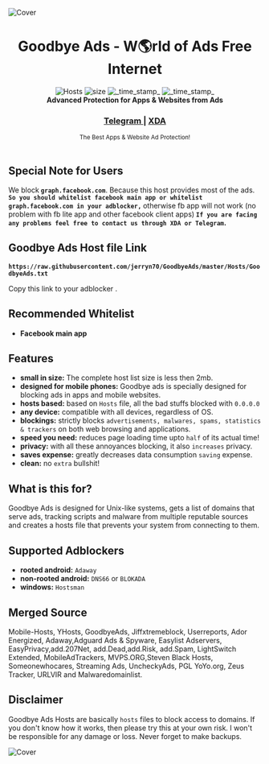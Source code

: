 ![Cover](http://i.imgur.com/k5kuhMB.jpg)

<h1 align="center">Goodbye Ads - W🌎rld of Ads Free Internet</h1> 

<div align="center">
  <!-- Hosts -->
    <img src="https://img.shields.io/badge/Hosts-54k-ff69b4.svg?longCache=true&style=flat-square"
      alt="Hosts" />
  <!-- Size -->
    <img src="https://img.shields.io/badge/Size-1.43mb-blue.svg?longCache=true&style=flat-square"
      alt="size" />
  <!-- Last Updated -->
    <img src="https://img.shields.io/badge/Updated-Oct 14, 2018-orange.svg?longCache=true&style=flat-square"
      alt="_time_stamp_" />
  <!-- Status -->
    <img src="https://img.shields.io/badge/Status-Stable-green.svg?longCache=true&style=flat-square"
      alt="_time_stamp_" />
</div>

<div align="center">
  <strong>Advanced Protection for Apps & Websites from Ads</strong>
</div>


<div align="center">
  <h3>
    <a href="https://t.me/GoodbyeAds">
      Telegram
    </a>
    <span> | </span>
    <a href="https://forum.xda-developers.com/android/software-hacking/goodbye-ads-advanced-protection-ads-ad-t3827269">
      XDA
    </a>
  </h3>
</div>

<div align="center">
  <sub>The Best Apps & Website Ad Protection!</div>
  </br>
 

## Special Note for Users

 We block<strong> `graph.facebook.com`</strong>. Because this host provides most of the ads. <strong>`So you should whitelist facebook main app or whitelist graph.facebook.com in your adblocker,` </strong>otherwise fb app will not work (no problem with fb lite app and other facebook client apps)<strong> `If you are facing any problems feel free to contact us through XDA or Telegram`.</strong>

## Goodbye Ads Host file Link

<strong>`https://raw.githubusercontent.com/jerryn70/GoodbyeAds/master/Hosts/GoodbyeAds.txt`</strong>

Copy this link to your adblocker .

## Recommended Whitelist

- __Facebook main app__
 
## Features


- __small in size:__ The complete host list size is less then 2mb.
- __designed for mobile phones:__ Goodbye ads is specially designed for blocking ads in apps and mobile websites.
- __hosts based:__ based on `Hosts` file, all the bad stuffs blocked with `0.0.0.0`
- __any device:__ compatible with all devices, regardless of OS.
- __blockings:__ strictly blocks `advertisements, malwares, spams, statistics & trackers` on both web browsing and applications.
- __speed you need:__ reduces page loading time upto `half` of its actual time!
- __privacy:__ with all these annoyances blocking, it also `increases` privacy.
- __saves expense:__ greatly decreases data consumption `saving` expense.
- __clean:__ no `extra` bullshit! 

## What is this for?

 Goodbye Ads is designed for Unix-like systems, gets a list of domains that serve ads, tracking scripts and malware from multiple reputable sources and creates a hosts file that prevents your system from connecting to them.

## Supported Adblockers

- __rooted android:__ `Adaway`
- __non-rooted android:__ `DNS66` or `BLOKADA`
- __windows:__ `Hostsman`

## Merged Source

Mobile-Hosts, YHosts, GoodbyeAds, Jiffxtremeblock, Userreports, Ador Energized, Adaway,Adguard Ads & Spyware, Easylist Adservers, EasyPrivacy,add.207Net, add.Dead,add.Risk, add.Spam, LightSwitch Extended, MobileAdTrackers, MVPS.ORG,Steven Black Hosts, Someonewhocares, Streaming Ads, UncheckyAds, PGL YoYo.org, Zeus Tracker, URLVIR and Malwaredomainlist.

## Disclaimer

Goodbye Ads Hosts are basically `hosts` files to block access to domains. If you don't know how it works, then please try this at your own risk. I won't be responsible for any damage or loss. Never forget to make backups.


![Cover](http://i.imgur.com/o2ikHsU.jpg)
